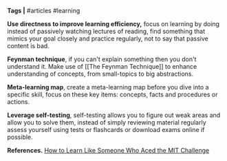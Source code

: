**Tags |** #articles #learning 

**Use directness to improve learning efficiency,** focus on learning by doing instead of passively watching lectures of reading, find something that mimics your goal closely and practice regularly, not to say that passive content is bad.

**Feynman technique**, if you can't explain something then you don't understand it.
Make use of  [[The Feynman Technique]] to enhance understanding of concepts, from small-topics to big abstractions.

**Meta-learning map**, create a meta-learning map before you dive into a specific skill, focus on these key items: concepts, facts and procedures or actions.

**Leverage self-testing**, self-testing allows you to figure out weak areas and allow you to solve them, instead of simply reviewing material regularly assess yourself using tests or flashcards or download exams online if possible.

**References.**
[How to Learn Like Someone Who Aced the MIT Challenge](http://learntrepreneurs.com/how-to-improve-the-way-you-learn/how-to-learn-like-someone-who-aced-the-mit-challenge?utm_source=pocket_shared)